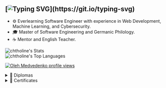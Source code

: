 [![Typing SVG](https://readme-typing-svg.demolab.com?font=Segoe+UI&weight=300&duration=4000&pause=1000&size=21&color=81A1C1&vCenter=true&width=435&height=30&lines=Hello+there!+~%E2%99%AA;Here+you+can+explore+my+projects!;You're+welcome+to+contribute!+%E2%9C%8E_)](https://git.io/typing-svg)
---
- ⚙️ Everlearning Software Engineer with experience in Web Development, Machine Learning, and Cybersecurity.
- 🎓 Master of Software Engineering and Germanic Philology.
- ☕ Mentor and English Teacher.



![chtholine's Stats](https://github-readme-stats.vercel.app/api?username=chtholine&theme=nord&hide_border=true&include_all_commits=true&count_private=true&show_icons=true&rank_icon=github&card_width=440)<br/>
![chtholine's Top Languages](https://github-readme-stats.vercel.app/api/top-langs/?username=chtholine&theme=nord&hide_border=true&count_private=true&layout=compact&hide=ags%20script,jupyter%20notebook&card_width=440)

[![Oleh Medvedenko profile views](https://u8views.com/api/v1/github/profiles/112379403/views/day-week-month-total-count.svg)](https://u8views.com/github/chtholine)

<details>
  <summary>💼 Diplomas</summary>
  <p></p>
  
  | Bachelor of Germanic Philology | Master of Germanic Philology | Master of Software Engineering |
  |:--:|:--:|:--:|
  | <img src="diplomas/Bachelor%20of%20Germanic%20Philology.jpg" width="150"> | <img src="diplomas/Master%20of%20Germanic%20Philology.jpg" width="200"> | <img src="diplomas/Master%20of%20Software%20Engineering.jpg" width="150"> |
  
</details>
<details>
  <summary>📜 Certificates</summary>
<p></p>
  
  | [CS50 Web Programming](https://certificates.cs50.io/62eeb146-1f25-425c-be3e-c5326ab1057a.pdf?size=letter) | [Google Cybersecurity](https://www.coursera.org/account/accomplishments/specialization/certificate/78LBGT97YPSH) | [Palo Alto Cybersecurity](https://www.coursera.org/account/accomplishments/specialization/CYNIFHCTQQNG) | [Neural Networks and Deep Learning](https://www.coursera.org/account/accomplishments/verify/2V1RQOP35XR7) |
  |:--:|:--:|:--:|:--:|
  | <img src="certificates/CS50Web.jpg" width="200"> | <img src="certificates/Google%20Cybersecurity.jpg" width="200"> | <img src="certificates/Palo%20Alto%20Cybersecurity.jpg" width="200"> | <img src="certificates/Neural%20Networks%20and%20Deep%20Learning.jpg" width="200"> |
  | **Anhalt Distributed Systems** | **Anhalt Deep Learning** | **[Hillel Python Pro](https://certificate.ithillel.ua/view/75674752)** | **[Hillel Machine Learning](https://certificate.ithillel.ua/view/56207337)** |
  | <img src="certificates/Network%20Programming.jpg" width="200"> | <img src="certificates/Anhalt%20Deep%20Learning.png" width="200"> | <img src="certificates/Hillel%20Python%20Pro.jpg" width="200"> | <img src="certificates/Hillel%20Machine%20Learning.jpg" width="200"> |
  |  **[Docker Foundations](https://www.linkedin.com/learning/certificates/0397b5920a218aa886dd2608044987bd677987bcd92ad07eaa3a246fd21da9e2?lipi=urn%3Ali%3Apage%3Ad_flagship3_profile_view_base_certifications_details%3BXOspd7UySp%2B6eia5c%2FlyQg%3D%3D)**| **[AWS Academy Cloud Foundations](https://www.credly.com/badges/649ab330-db84-44da-824b-3368c74fc0d4/linked_in_profile)** |    **[APISEC OWASP TOP 10](https://www.credly.com/badges/69351e05-4a57-4e0a-b228-0299863ce6a9/linked_in_profile)**    | **[IBM Cybersecurity Tools & Cyberattacks](https://www.coursera.org/account/accomplishments/verify/4JGMVP0USPUI)** |
  |  <img src="certificates/Docker%20Foundations.jpg" width="200">| <img src="certificates/AWS_Academy_Cloud_Foundations.jpg" width="200"> | <img src="certificates/APISEC_OWASP.jpg" width="200"> | <img src="certificates/Cybersecurity%20Tools%20&%20Cyberattacks.jpg" width="200"> |
  | **[Teachers Smart Up: Summer Edition 2024](https://courses.university.sigma.software/certificates/22d8f49b9d774e6295fa049e6c6ab311)** | **[Teachers Smart Up: Winter Edition 2025](https://courses.university.sigma.software/certificates/c239bef683e144378c00c45b5a0c1fc4)** |  |  |
  | <img src="certificates/Summer%20Teachers%20Smart%20Up%202024.jpg" width="200"> | <img src="certificates/Winter%20Teachers%20Smart%20Up%202025.jpg" width="200"> |  |  |


</details>

<!--
**chtholine/chtholine** is a ✨ _special_ ✨ repository because its `README.md` (this file) appears on your GitHub profile.

Here are some ideas to get you started:

- 🔭 I’m currently working on ...
- 🌱 I’m currently learning ...
- 👯 I’m looking to collaborate on ...
- 🤔 I’m looking for help with ...
- 💬 Ask me about ...
- 📫 How to reach me: ...
- 😄 Pronouns: ...
- ⚡ Fun fact: ...
-->
